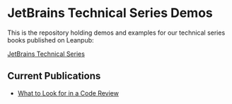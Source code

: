 # JetBrains Technical Series Demos

This is the repository holding demos and examples for our technical series books published on Leanpub:

[JetBrains Technical Series](https://leanpub.com/p/jetbrains)

## Current Publications

* [What to Look for in a Code Review](https://leanpub.com/whattolookforinacodereview)



